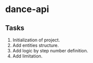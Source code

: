# dance-api

## Tasks
1. Initialization of project.
2. Add entities structure.
3. Add logic by step number definition.
4. Add limitation.